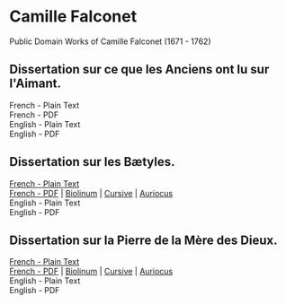 # Camille Falconet

Public Domain Works of Camille Falconet (1671 - 1762)

## Dissertation sur ce que les Anciens ont lu sur l'Aimant.

French - Plain Text  
French - PDF  
English - Plain Text  
English - PDF  

## Dissertation sur les Bætyles.

[French - Plain Text](dissertation-sur-les-baetyles/full-text-french.md)  
[French - PDF](https://cdn.solaranamnesis.com/Falconet/falconet_dissertation_baetyles_1722_french.pdf) | [Biolinum](https://cdn.solaranamnesis.com/Falconet/falconet_dissertation_baetyles_1722_french_biolinum.pdf) | [Cursive](https://cdn.solaranamnesis.com/Falconet/falconet_dissertation_baetyles_1722_french_frcursive.pdf) | [Auriocus](https://cdn.solaranamnesis.com/Falconet/falconet_dissertation_baetyles_1722_french_aurical.pdf)  
English - Plain Text  
English - PDF  

## Dissertation sur la Pierre de la Mère des Dieux.

[French - Plain Text](dissertation-sur-la-pierre-de-la-mere-des-dieux/full-text-french.md)  
[French - PDF](https://cdn.solaranamnesis.com/Falconet/falconet_dissertation_pierre_mere_dieux_1750_french.pdf) | [Biolinum](https://cdn.solaranamnesis.com/Falconet/falconet_dissertation_pierre_mere_dieux_1750_french_biolinum.pdf) | [Cursive](https://cdn.solaranamnesis.com/Falconet/falconet_dissertation_pierre_mere_dieux_1750_french_frcursive.pdf) | [Auriocus](https://cdn.solaranamnesis.com/Falconet/falconet_dissertation_pierre_mere_dieux_1750_french_aurical.pdf)  
English - Plain Text  
English - PDF  
